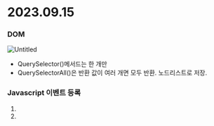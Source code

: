 # 2023.09.15

### DOM

![Untitled](https://prod-files-secure.s3.us-west-2.amazonaws.com/af24a09c-661e-49f0-8040-f1d0a9110aec/de922515-891f-4188-ac66-5fd677b478cb/Untitled.png)

- QuerySelector()메서드는 한 개만
- QuerySelectorAll()은 반환 값이 여러 개면 모두 반환. 노드리스트로 저장.

### Javascript 이벤트 등록

1. <tag onxx = “함수명();”/>
2. <script> id명.onxxx = 함수명; id명.onxxx = function(){};
3. 객체.addEventListener(”이벤트”, 함수);
4. $(”선택자”).event(함수);
